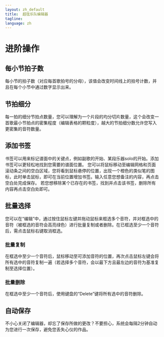 ```yaml
---
layout: zh_default
title:  超弦乐队编辑器
tagline: 
language: zh
---
```



# 进阶操作

## **每小节拍子数**
每小节的拍子数（对应每首歌拍号的分母），该值会改变时间线上的拍号计数，并且在每个小节中通过数字显示出来。  
  
## **节拍细分**
每一拍的细分节拍点数量，您可以理解为一个片段的均分切片数量，这个会改变一首歌最小节拍点的密集程度（编辑表格的颗粒度），越大的节拍细分数允许您写入更密集的音符数量。  
  
## **添加书签**
书签可以用来标记谱面中的关键点，例如副歌的开始、某段乐器solo的开始。添加书签可以更轻松地找到您需要的谱面位置。
您可以将鼠标移动至编辑网格和页面滚动条之间的空白区域，您将看到鼠标悬停的位置，出现一个橙色的类似笔的图标，此时单击鼠标，即可在当前位置增加书签。输入任意您想备注的内容，再点击空白处完成保存。
若您想移除某个已存在的书签，找到并点击该书签，删除所有内容再点击空白处即可。  
  
## **批量选择**
您可以在“编辑”中，通过按住鼠标左键并拖动鼠标来框选多个音符，并对框选中的音符（被框选的音符会高亮绿色）进行批量复制或者删除。在已框选至少一个音符后，需点击鼠标右键取消框选。  
  
### 批量复制  
在框选中至少一个音符后，鼠标移动至可添加音符的位置，再次点击鼠标左键会将所有选中的音符复制一遍（若选择多个音符，会以最下方且最左边的音符为基准复制至选择位置）。  
  
### 批量删除  
在框选中至少一个音符后，使用键盘的“Delete”键将所有选中的音符删除。  
  
## **自动保存**
不小心关闭了编辑器，却忘了保存所做的更改？不要担心，系统会每隔2分钟自动为您进行一次保存，避免您丢失心仪的作品。